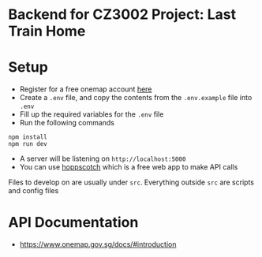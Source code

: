 # Backend for CZ3002 Project: Last Train Home

# Setup

- Register for a free onemap account [here](https://www.onemap.gov.sg/docs/#register-free-account)
- Create a `.env` file, and copy the contents from the `.env.example` file into `.env`
- Fill up the required variables for the `.env` file
- Run the following commands

```
npm install
npm run dev
```

- A server will be listening on `http://localhost:5000`
- You can use [hoppscotch](https://hoppscotch.io/) which is a free web app to make API calls

Files to develop on are usually under `src`. Everything outside `src` are scripts and config files

# API Documentation

- https://www.onemap.gov.sg/docs/#introduction